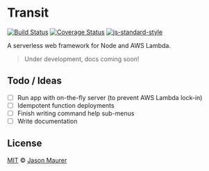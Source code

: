# Transit

[![Build Status](https://travis-ci.org/jsonmaur/transit.svg?branch=master)](https://travis-ci.org/jsonmaur/transit)
[![Coverage Status](https://coveralls.io/repos/github/jsonmaur/transit/badge.svg?branch=master)](https://coveralls.io/github/jsonmaur/transit?branch=master)
[![js-standard-style](https://img.shields.io/badge/code%20style-standard-brightgreen.svg)](http://standardjs.com/)


A serverless web framework for Node and AWS Lambda.

> Under development, docs coming soon!

## Todo / Ideas

- [ ] Run app with on-the-fly server (to prevent AWS Lambda lock-in)
- [ ] Idempotent function deployments
- [ ] Finish writing command help sub-menus
- [ ] Write documentation

## License

[MIT](LICENSE) © [Jason Maurer](http://maur.co)
